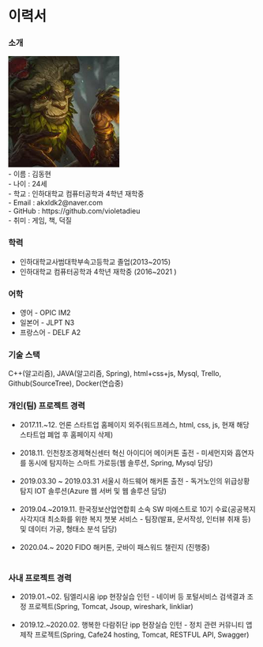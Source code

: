 # 이력서
<h3>소개</h3>
<img src="https://github.com/violetadieu/RESUME/blob/master/selfie.jpeg?raw=true"/>
<br>
- 이름 : 김동현<br>
- 나이 : 24세<br>
- 학교 : 인하대학교 컴퓨터공학과 4학년 재학중<br>
- Email : akxldk2@naver.com<br>
- GitHub : https://github.com/violetadieu<br>
- 취미 : 게임, 책, 덕질<br>

<h3>학력</h3>
<ul>
  <li>인하대학교사범대학부속고등학교 졸업(2013~2015)</li>
  <li>인하대학교 컴퓨터공학과 4학년 재학중 (2016~2021 )</li>
</ul>

<h3>어학</h3>
<ul>
  <li>영어 - OPIC IM2</li>
  <li>일본어 - JLPT N3</li>
  <li>프랑스어 - DELF A2</li>
</ul>
<h3>기술 스택</h3>
  C++(알고리즘), JAVA(알고리즘, Spring), html+css+js, Mysql, Trello, Github(SourceTree), Docker(연습중)<br>
 
 <h3>개인(팀) 프로젝트 경력</h3>
  <ul>
  <li>2017.11.~12. 언론 스타트업 홈페이지 외주(워드프레스, html, css, js, 현재 해당 스타트업 폐업 후 홈페이지 삭제)</li><br>
  <li>2018.11. 인천창조경제혁신센터 혁신 아이디어 메이커톤 출전 - 미세먼지와 흡연자를 동시에 탐지하는 스마트 가로등(웹 솔루션, Spring, Mysql 담당) </li>
  <br>
  <li>2019.03.30 ~ 2019.03.31 서울시 하드웨어 해커톤 출전 - 독거노인의 위급상황 탐지 IOT 솔루션(Azure 웹 서버 및 웹 솔루션 담당)</li><br>
  <li>2019.04.~2019.11. 한국정보산업연합회 소속 SW 마에스트로 10기 수료(공공복지 사각지대 최소화를 위한 복지 챗봇 서비스 - 팀장(발표, 문서작성, 인터뷰 취재 등) 및 데이터 가공, 형태소 분석 담당)</li><br>
  <li>2020.04.~ 2020 FIDO 해커톤, 굿바이 패스워드 챌린지 (진행중)</li><br>
 </ul>

<h3>사내 프로젝트 경력</h3>
 <ul>
  <li>2019.01.~02. 팀엘리시움 ipp 현장실습 인턴 - 네이버 등 포털서비스 검색결과 조정 프로젝트(Spring, Tomcat, Jsoup, wireshark, linkliar)</li><br>
  <li>2019.12.~2020.02. 행복한 다람쥐단 ipp 현장실습 인턴 - 정치 관련 커뮤니티 앱 제작 프로젝트(Spring, Cafe24 hosting, Tomcat, RESTFUL API, Swagger)</li><br>
 </ul>
